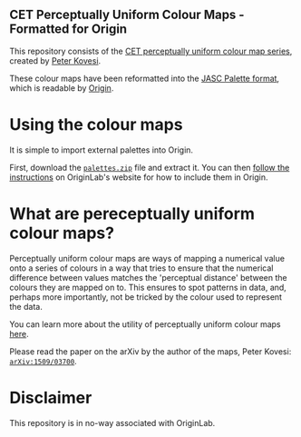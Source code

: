 ## CET Perceptually Uniform Colour Maps - Formatted for Origin

This repository consists of the [CET perceptually uniform colour map series](https://peterkovesi.com/projects/colourmaps/), created by [Peter Kovesi](https://peterkovesi.com/).

These colour maps have been reformatted into the [JASC Palette format](http://liero.nl/lierohack/docformats/other-jasc.html), which is readable by [Origin](https://www.originlab.com/).

# Using the colour maps
It is simple to import external palettes into Origin.

First, download the [`palettes.zip`](./palettes.zip) file and extract it.
You can then [follow the instructions](https://www.originlab.com/doc/Quick-Help/Use-External-Color-Palette) on OriginLab's website for how to include them in Origin.

# What are pereceptually uniform colour maps?
Perceptually uniform colour maps are ways of mapping a numerical value onto a series of colours in a way
that tries to ensure that the numerical difference between values matches the 'perceptual distance' between
the colours they are mapped on to. This ensures to spot patterns in data, and, perhaps more importantly, not
be tricked by the colour used to represent the data.

You can learn more about the utility of perceptually uniform colour maps [here](https://bids.github.io/colormap/).

Please read the paper on the arXiv by the author of the maps, Peter Kovesi: [`arXiv:1509/03700`](https://arxiv.org/abs/1509.03700).

# Disclaimer

This repository is in no-way associated with OriginLab.
